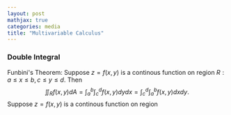 ```yaml
---
layout: post
mathjax: true
categories: media
title: "Multivariable Calculus"
---
```


### Double Integral
Funbini's Theorem: Suppose $z=f(x,y)$ is a continous function on region $R:a\leq x\leq b, c\leq y\leq d.$ Then $$\iint_R f(x,y)dA=\int_a^b \int_c^d f(x,y)dydx=\int_c^d \int_a^b f(x,y)dxdy.$$
Suppose $z=f(x,y)$ is a continous function on region

